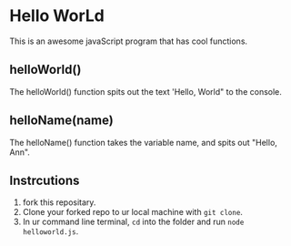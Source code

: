 # Hello WorLd

This is an awesome javaScript program that has cool functions. 

## helloWorld()

The helloWorld() function spits out the text 'Hello, World" to the console.

## helloName(name)

The helloName() function takes the variable name, and spits out "Hello, Ann".

## Instrcutions

1. fork this repositary.
3. Clone your forked repo to ur local machine with `git clone`.
4. In ur command line terminal, `cd` into the folder and run `node helloworld.js`.
